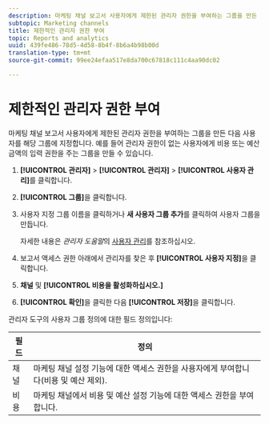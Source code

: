 ```yaml
---
description: 마케팅 채널 보고서 사용자에게 제한된 관리자 권한을 부여하는 그룹을 만든 다음 사용자를 해당 그룹에 지정합니다. 예를 들어 관리자 권한이 없는 사용자에게 비용 또는 예산 금액의 입력 권한을 주는 그룹을 만들 수 있습니다.
subtopic: Marketing channels
title: 제한적인 관리자 권한 부여
topic: Reports and analytics
uuid: 439fe486-78d5-4d58-8b4f-8b6a4b98b00d
translation-type: tm+mt
source-git-commit: 99ee24efaa517e8da700c67818c111c4aa90dc02

---
```



# 제한적인 관리자 권한 부여

마케팅 채널 보고서 사용자에게 제한된 관리자 권한을 부여하는 그룹을 만든 다음 사용자를 해당 그룹에 지정합니다. 예를 들어 관리자 권한이 없는 사용자에게 비용 또는 예산 금액의 입력 권한을 주는 그룹을 만들 수 있습니다.

1. **[!UICONTROL 관리자]** &gt; **[!UICONTROL 관리자]** &gt; **[!UICONTROL 사용자 관리]**&#x200B;를 클릭합니다.
1. **[!UICONTROL 그룹]**&#x200B;을 클릭합니다.
1. 사용자 지정 그룹 이름을 클릭하거나 **새 사용자 그룹 추가**&#x200B;를 클릭하여 사용자 그룹을 만듭니다.

   자세한 내용은 *관리자 도움말*&#x200B;의 [사용자 관리](https://marketing.adobe.com/resources/help/en_US/reference/user_management.html)를 참조하십시오.

1. 보고서 액세스 권한 아래에서 관리자를 찾은 후 **[!UICONTROL 사용자 지정]**&#x200B;을 클릭합니다.
1. **채널** 및 **[!UICONTROL 비용을 활성화하십시오.]**
1. **[!UICONTROL 확인]**&#x200B;을 클릭한 다음 **[!UICONTROL 저장]**&#x200B;을 클릭합니다.

관리자 도구의 사용자 그룹 정의에 대한 필드 정의입니다:

| 필드 | 정의 |
|--- |--- |
| 채널 | 마케팅 채널 설정 기능에 대한 액세스 권한을 사용자에게 부여합니다(비용 및 예산 제외). |
| 비용 | 마케팅 채널에서 비용 및 예산 설정 기능에 대한 액세스 권한을 부여합니다. |
